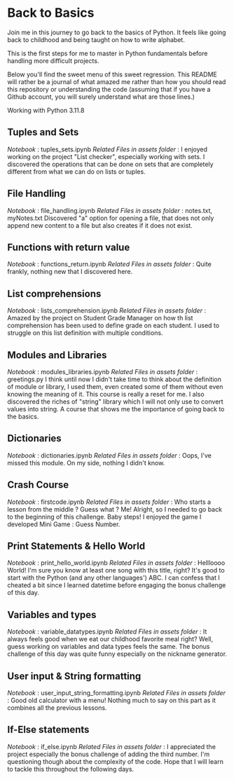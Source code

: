 # Back to Basics

Join me in this journey to go back to the basics of Python. It feels like going back to childhood and being taught on how to write alphabet.

This is the first steps for me to master in Python fundamentals before handling more difficult projects.

Below you'll find the sweet menu of this sweet regression. This README will rather be a journal of what amazed me rather than how you should read this repository or understanding the code (assuming that if you have a Github account, you will surely understand what are those lines.)

Working with Python 3.11.8

## Tuples and Sets
*Notebook* : tuples_sets.ipynb
*Related Files in assets folder* :
I enjoyed working on the project "List checker", especially working with sets. I discovered the operations that can be done on sets that are completely different from what we can do on lists or tuples.

## File Handling
*Notebook* : file_handling.ipynb
*Related Files in assets folder* : notes.txt, myNotes.txt
Discovered "a" option for opening a file, that does not only append new content to a file but also creates if it does not exist.

## Functions with return value
*Notebook* : functions_return.ipynb
*Related Files in assets folder* :
Quite frankly, nothing new that I discovered here.

## List comprehensions
*Notebook* : lists_comprehension.ipynb
*Related Files in assets folder* :
Amazed by the project on Student Grade Manager on how th list comprehension has been used to define grade on each student. I used to struggle on this list definition with multiple conditions. 

## Modules and Libraries
*Notebook* : modules_libraries.ipynb
*Related Files in assets folder* : greetings.py
I think until now I didn't take time to think about the definition of module or library, I used them, even created some of them without even knowing the meaning of it.
This course is really a reset for me. I also discovered the riches of "string" library which I will not only use to convert values into string. A course that shows me the importance of going back to the basics.

## Dictionaries
*Notebook* : dictionaries.ipynb
*Related Files in assets folder* :
Oops, I've missed this module. On my side, nothing I didn't know.

## Crash Course
*Notebook* : firstcode.ipynb
*Related Files in assets folder* :
Who starts a lesson from the middle ? Guess what ? Me! 
Alright, so I needed to go back to the beginning of this challenge. Baby steps! I enjoyed the game I developed Mini Game : Guess Number.

## Print Statements & Hello World
*Notebook* : print_hello_world.ipynb
*Related Files in assets folder* :
Hellloooo World! I'm sure you know at least one song with this title, right? It's good to start with the Python (and any other languages') ABC. I can confess that I cheated a bit since I learned datetime before engaging the bonus challenge of this day.

## Variables and types
*Notebook* : variable_datatypes.ipynb
*Related Files in assets folder* :
It always feels good when we eat our childhood favorite meal right? Well, guess working on variables and data types feels the same. The bonus challenge of this day was quite funny especially on the nickname generator.

## User input & String formatting
*Notebook* : user_input_string_formatting.ipynb
*Related Files in assets folder* :
Good old calculator with a menu! Nothing much to say on this part as it combines all the previous lessons.

## If-Else statements
*Notebook* : if_else.ipynb
*Related Files in assets folder* :
I appreciated the project especially the bonus challenge of adding the third number. I'm questioning though about the complexity of the code. Hope that I will learn to tackle this throughout the following days.